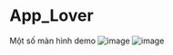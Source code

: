 # App_Lover
Một số màn hình demo
![image](https://github.com/ITKenTo/App_Lover/assets/107255169/9e9380c0-17ef-49e5-8a9d-cd683b570d2a) ![image](https://github.com/ITKenTo/App_Lover/assets/107255169/9aae4b69-6571-462d-8c60-ef14a3a6f9dd)

